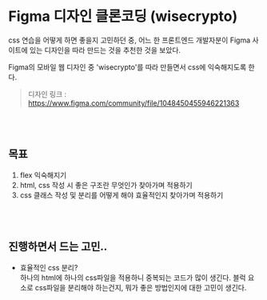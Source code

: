 # Figma 디자인 클론코딩 (wisecrypto)

css 연습을 어떻게 하면 좋을지 고민하던 중, 어느 한 프론트엔드 개발자분이 Figma 사이트에 있는 디자인을 따라 만드는 것을 추천한 것을 보았다.

Figma의 모바일 웹 디자인 중 'wisecrypto'를 따라 만들면서 css에 익숙해지도록 한다.

> 디자인 링크 : https://www.figma.com/community/file/1048450455946221363

<br/>
<br/>

## 목표

1. flex 익숙해지기
2. html, css 작성 시 좋은 구조란 무엇인가 찾아가며 적용하기
3. css 클래스 작성 및 분리를 어떻게 해야 효율적인지 찾아가며 적용하기

<br/>
<br/>

## 진행하면서 드는 고민..

- 효율적인 css 분리?  
  하나의 html에 하나의 css파일을 적용하니 중복되는 코드가 많이 생긴다.
  블럭 요소로 css파일을 분리해야 하는건지, 뭐가 좋은 방법인지에 대한 고민이 생긴다.
